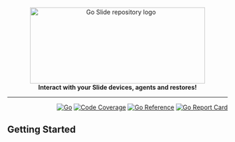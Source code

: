 <!-- markdownlint-configure-file { "MD004": { "style": "consistent" } } -->
<!-- markdownlint-disable MD033 -->

#

<p align="center">
  <picture>
    <source media="(prefers-color-scheme: dark)" srcset="https://equalsgibson.github.io/slide/assets/goslide-light.png" type="image/png"  width="400" height="175" />
    <source media="(prefers-color-scheme: light)" srcset="https://equalsgibson.github.io/slide/assets/goslide-dark.png" type="image/png" width="400" height="175" />
    <img src="https://equalsgibson.github.io/slide/assets/goslide-dark.svg" type="image/svg+xml" alt="Go Slide repository logo" />
  </picture>
  <br>
  <strong>Interact with your Slide devices, agents and restores!</strong>
</p>

<!-- markdownlint-enable MD033 -->

---

<div align="right">

[![Go][golang]][golang-url]
[![Code Coverage][coverage]][coverage-url]
[![Go Reference][goref]][goref-url]
[![Go Report Card][goreport]][goreport-url]

</div>

## Getting Started

<!-- MARKDOWN LINKS & IMAGES -->
<!-- https://www.markdownguide.org/basic-syntax/#reference-style-links -->

[golang]: https://img.shields.io/badge/v1.23-000?logo=go&logoColor=fff&labelColor=444&color=%2300ADD8
[golang-url]: https://go.dev/
[coverage]: https://img.shields.io/badge/dynamic/json?url=https%3A%2F%2Fequalsgibson.github.io%2Fslide%2Fcoverage.json&query=%24.total&label=Coverage
[coverage-url]: https://equalsgibson.github.io/slide/coverage.html
[goaction]: https://github.com/equalsgibson/slide/actions/workflows/go.yml/badge.svg?branch=main
[goaction-url]: https://github.com/equalsgibson/slide/actions/workflows/go.yml
[goref]: https://pkg.go.dev/badge/github.com/equalsgibson/slide.svg
[goref-url]: https://pkg.go.dev/github.com/equalsgibson/slide
[goreport]: https://goreportcard.com/badge/github.com/equalsgibson/slide
[goreport-url]: https://goreportcard.com/report/github.com/equalsgibson/slide
